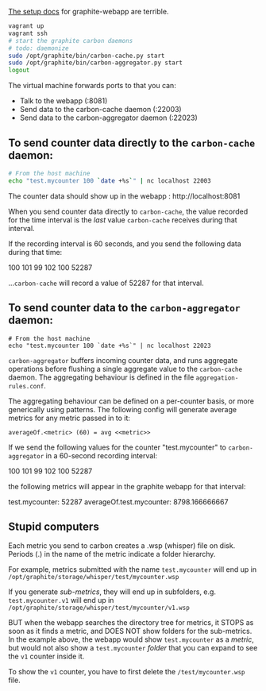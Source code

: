 [The setup docs](http://graphite.readthedocs.org/en/latest/install.html) for graphite-webapp are terrible.

```bash
vagrant up
vagrant ssh
# start the graphite carbon daemons
# todo: daemonize
sudo /opt/graphite/bin/carbon-cache.py start
sudo /opt/graphite/bin/carbon-aggregator.py start
logout
```

The virtual machine forwards ports to that you can:

* Talk to the webapp (:8081)
* Send data to the carbon-cache daemon (:22003)
* Send data to the carbon-aggregator daemon (:22023)

## To send counter data directly to the `carbon-cache` daemon:

```bash
# From the host machine
echo "test.mycounter 100 `date +%s`" | nc localhost 22003
```

The counter data should show up in the webapp : http://localhost:8081

When you send counter data directly to `carbon-cache`, the value recorded for the
time interval is the *last* value `carbon-cache` receives during that interval.

If the recording interval is 60 seconds, and you send the following data during that time:

100
101
99
102
100
52287

...`carbon-cache` will record a value of 52287 for that interval.

## To send counter data to the `carbon-aggregator` daemon:

```
# From the host machine
echo "test.mycounter 100 `date +%s`" | nc localhost 22023
```

`carbon-aggregator` buffers incoming counter data, and runs aggregate operations
before flushing a single aggregate value to the `carbon-cache` daemon. The aggregating
behaviour is defined in the file `aggregation-rules.conf`.

The aggregating behaviour can be defined on a per-counter basis, or more generically using
patterns. The following config will generate average metrics for any metric passed in to it:

```
averageOf.<metric> (60) = avg <<metric>>
```

If we send the following values for the counter "test.mycounter" to `carbon-aggregator`
in a 60-second recording interval:

100
101
99
102
100
52287

the following metrics will appear in the graphite webapp for that interval:

test.mycounter: 52287
averageOf.test.mycounter: 8798.166666667


## Stupid computers

Each metric you send to carbon creates a .wsp (whisper) file on disk. Periods (.) in
the name of the metric indicate a folder hierarchy.

For example, metrics submitted with the name
`test.mycounter` will end up in `/opt/graphite/storage/whisper/test/mycounter.wsp`

If you generate *sub-metrics*, they will end up in subfolders, e.g. 
`test.mycounter.v1` will end up in `/opt/graphite/storage/whisper/test/mycounter/v1.wsp`

BUT when the webapp searches the directory tree for metrics, it STOPS as soon as it
finds a metric, and DOES NOT show folders for the sub-metrics. In the example above,
the webapp would show `test.mycounter` as a *metric*, but would not also show a
`test.mycounter` *folder* that you can expand to see the `v1` counter inside it.

To show the `v1` counter, you have to first delete the `/test/mycounter.wsp` file.

